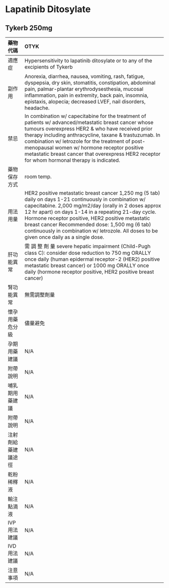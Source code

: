 # Lapatinib Ditosylate

## Tykerb 250mg

| 藥物代碼 | OTYK |
| :--- | :--- |
| 適應症 | Hypersensitivity to lapatinib ditosylate or to any of the excipients of Tykerb |
| 副作用 | Anorexia, diarrhea, nausea, vomiting, rash, fatigue, dyspepsia, dry skin, stomatitis, constipation, abdominal pain, palmar-plantar erythrodysesthesia, mucosal inflammation, pain in extremity, back pain, insomnia, epistaxis, alopecia; decreased LVEF, nail disorders, headache. |
| 禁忌 | In combination w/ capecitabine for the treatment of patients w/ advanced/metastatic breast cancer whose tumours overexpress HER2 & who have received prior therapy including anthracycline, taxane & trastuzumab. In combination w/ letrozole for the treatment of post-menopausal women w/ hormone receptor positive metastatic breast cancer that overexpress HER2 receptor for whom hormonal therapy is indicated. |
| 藥物保存方式 | room temp. |
| 用法用量 | HER2 positive metastatic breast cancer 1,250 mg \(5 tab\) daily on days 1-21 continuously in combination w/ capecitabine. 2,000 mg/m2/day \(orally in 2 doses approx 12 hr apart\) on days 1-14 in a repeating 21-day cycle. Hormone receptor positive, HER2 positive metastatic breast cancer Recommended dose: 1,500 mg \(6 tab\) continuously in combination w/ letrozole. All doses to be given once daily as a single dose. |
| 肝功能異常 | 需 調 整 劑 量  severe hepatic impairment \(Child-Pugh class C\): consider dose reduction to 750 mg ORALLY once daily \(human epidermal receptor-2 \(HER2\) positive metastatic breast cancer\) or 1000 mg ORALLY once daily \(hormone receptor positive, HER2 positive breast cancer\) |
| 腎功能異常 | 無需調整劑量 |
| 懷孕用藥危分級 | 儘量避免 |
| 孕期用藥建議 | N/A |
| 附帶說明 | N/A |
| 哺乳期用藥建議 | N/A |
| 附帶說明 | N/A |
| 注射劑給藥建議途徑 | N/A |
| 乾粉稀釋液 | N/A |
| 輸注點滴液 | N/A |
| IVP 用法建議 | N/A |
| IVD 用法建議 | N/A |
| 注意事項 | N/A |

